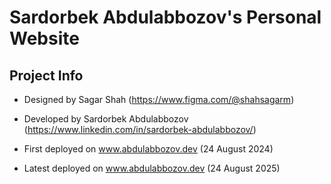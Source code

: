 # Sardorbek Abdulabbozov's Personal Website


## Project Info

- Designed by Sagar Shah (https://www.figma.com/@shahsagarm)
- Developed by Sardorbek Abdulabbozov (https://www.linkedin.com/in/sardorbek-abdulabbozov/)

- First deployed on www.abdulabbozov.dev (24 August 2024)
- Latest deployed on www.abdulabbozov.dev (24 August 2025)
